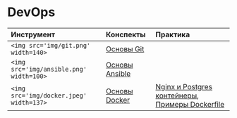 # DevOps

| Инструмент                      | Конспекты                                                                                                             | Практика                                                                                                                                                                                                                                                                                        |
| :---------------------------------------- | :----------------------------------------------------------------------------------------------------------------------------- | :------------------------------------------------------------------------------------------------------------------------------------------------------------------------------------------------------------------------------------------------------------------------------------------------------ |
| `<img src='img/git.png' width=140>`     | [Основы Git](https://github.com/NazarovMichail/Lectures-notes-MIPT/blob/master/DevOps/Git/Git.ipynb)                        |                                                                                                                                                                                                                                                                                                         |
| `<img src='img/ansible.png' width=100>` | [Основы Ansible](https://github.com/NazarovMichail/Lectures-notes-MIPT/blob/master/DevOps/Ansible/Ansible%20guide.ipynb)    |                                                                                                                                                                                                                                                                                                         |
| `<img src='img/docker.jpeg' width=137>` | [Основы Docker](https://github.com/NazarovMichail/Lectures-notes-MIPT/blob/master/DevOps/Docker/Notes/Docker%20guide.ipynb) | [Nginx и Postgres контейнеры](https://github.com/NazarovMichail/Lectures-notes-MIPT/blob/master/DevOps/Docker/Practice/Docker%20build%20guide.ipynb), [Примеры Dockerfile](https://github.com/NazarovMichail/Lectures-notes-MIPT/blob/master/DevOps/Docker/Notes/Dockerfile%20examps.ipynb) |
